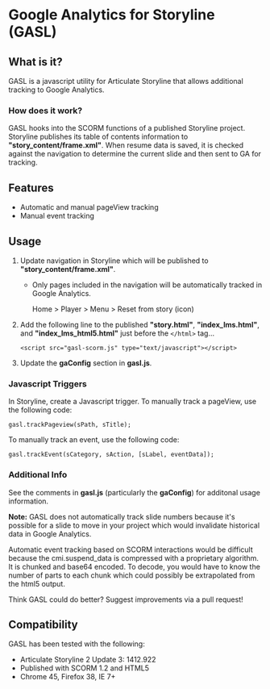 # Google Analytics for Storyline (GASL)

## What is it?

GASL is a javascript utility for Articulate Storyline that allows additional tracking to Google Analytics.


### How does it work?

GASL hooks into the SCORM functions of a published Storyline project. Storyline publishes its table of contents information to **"story_content/frame.xml"**. When resume data is saved, it is checked against the navigation to determine the current slide and then sent to GA for tracking.


## Features

- Automatic and manual pageView tracking
- Manual event tracking


## Usage

1. Update navigation in Storyline which will be published to **"story_content/frame.xml"**.
   - Only pages included in the navigation will be automatically tracked in Google Analytics.

       Home > Player > Menu > Reset from story (icon)
2. Add the following line to the published **"story.html"**, **"index_lms.html"**, and **"index_lms_html5.html"** just before the `</html>` tag...

    `<script src="gasl-scorm.js" type="text/javascript"></script>`

3. Update the **gaConfig** section in **gasl.js**.

### Javascript Triggers

In Storyline, create a Javascript trigger. To manually track a pageView, use the following code:

    gasl.trackPageview(sPath, sTitle);

To manually track an event, use the following code:

    gasl.trackEvent(sCategory, sAction, [sLabel, eventData]);

### Additional Info

See the comments in **gasl.js** (particularly the **gaConfig**) for additonal usage information.

**Note:** GASL does not automatically track slide numbers because it's possible for a slide to move in your project which would invalidate historical data in Google Analytics. 

Automatic event tracking based on SCORM interactions would be difficult because the cmi.suspend_data is compressed with a proprietary algorithm. It is chunked and base64 encoded. To decode, you would have to know the number of parts to each chunk which could possibly be extrapolated from the html5 output. 

Think GASL could do better? Suggest improvements via a pull request!


## Compatibility

GASL has been tested with the following:
- Articulate Storyline 2 Update 3: 1412.922 
- Published with SCORM 1.2 and HTML5
- Chrome 45, Firefox 38, IE 7+


